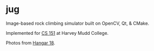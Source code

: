 jug
===

Image-based rock climbing simulator built on OpenCV, Qt, & CMake.

Implemented for [CS 151](https://docs.google.com/a/g.hmc.edu/document/d/1mByzqUDqf-IfeSqoBvB0wsTBorfi_oACHtQqN16MZIA/edit?pli=1) at Harvey Mudd College.

Photos from [Hangar 18](http://www.climbhangar18.com/upland/).
